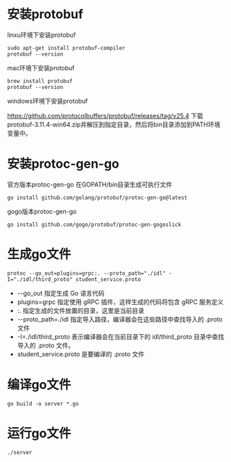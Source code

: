 
# 安装protobuf

linxu环境下安装protobuf
    
```
sudo apt-get install protobuf-compiler
protobuf --version
```

mac环境下安装protobuf

```
brew install protobuf
protobuf --version
```

windows环境下安装protobuf

https://github.com/protocolbuffers/protobuf/releases/tag/v25.4
下载protobuf-3.11.4-win64.zip并解压到指定目录，然后将bin目录添加到PATH环境变量中。


# 安装protoc-gen-go

官方版本protoc-gen-go
在GOPATH/bin目录生成可执行文件
```
go install github.com/golang/protobuf/protoc-gen-go@latest
```
gogo版本protoc-gen-go

```
go install github.com/gogo/protobuf/protoc-gen-gogoslick
```

# 生成go文件

```
protoc --go_out=plugins=grpc:. --proto_path="./idl" -I="./idl/third_proto" student_service.proto

```
- --go_out 指定生成 Go 语言代码
- plugins=grpc 指定使用 gRPC 插件，这样生成的代码将包含 gRPC 服务定义
- :.  指定生成的文件放置的目录，这里是当前目录
- --proto_path=./idl 指定导入路径，编译器会在这些路径中查找导入的 .proto 文件
- -I=./idl/third_proto 表示编译器会在当前目录下的 idl/third_proto 目录中查找导入的 .proto 文件。
- student_service.proto 是要编译的 .proto 文件
# 编译go文件

```
go build -o server *.go
```

# 运行go文件

```
./server